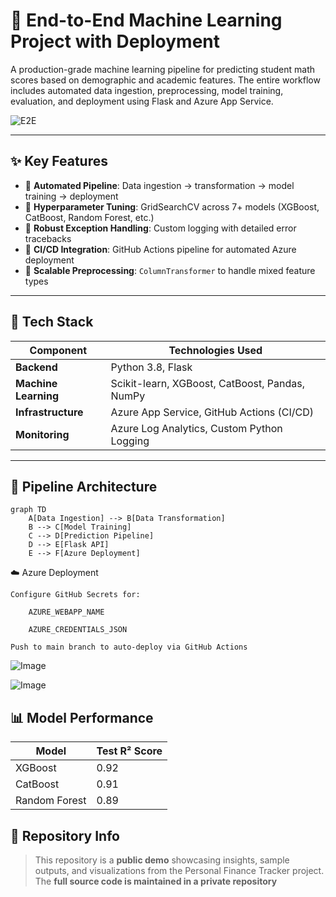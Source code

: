 # 🎯 End-to-End Machine Learning Project with Deployment

A production-grade machine learning pipeline for predicting student math scores based on demographic and academic features. The entire workflow includes automated data ingestion, preprocessing, model training, evaluation, and deployment using Flask and Azure App Service.

![E2E](https://github.com/user-attachments/assets/94e19fa6-c440-4de8-bbf0-423958b18ae1)

---

## ✨ Key Features

- 🔁 **Automated Pipeline**: Data ingestion → transformation → model training → deployment
- 🧠 **Hyperparameter Tuning**: GridSearchCV across 7+ models (XGBoost, CatBoost, Random Forest, etc.)
- 🚨 **Robust Exception Handling**: Custom logging with detailed error tracebacks
- 🔧 **CI/CD Integration**: GitHub Actions pipeline for automated Azure deployment
- 🧹 **Scalable Preprocessing**: `ColumnTransformer` to handle mixed feature types

---

## 🧠 Tech Stack

| Component         | Technologies Used                                    |
|------------------|------------------------------------------------------|
| **Backend**       | Python 3.8, Flask                                    |
| **Machine Learning** | Scikit-learn, XGBoost, CatBoost, Pandas, NumPy    |
| **Infrastructure** | Azure App Service, GitHub Actions (CI/CD)          |
| **Monitoring**    | Azure Log Analytics, Custom Python Logging          |

---


## 📁 Pipeline Architecture

```mermaid
graph TD
    A[Data Ingestion] --> B[Data Transformation]
    B --> C[Model Training]
    C --> D[Prediction Pipeline]
    D --> E[Flask API]
    E --> F[Azure Deployment]
```

☁️ Azure Deployment

    Configure GitHub Secrets for:

        AZURE_WEBAPP_NAME

        AZURE_CREDENTIALS_JSON

    Push to main branch to auto-deploy via GitHub Actions

![Image](https://github.com/user-attachments/assets/1e7d2bac-aef7-45fd-8f37-c6e314193eb5)

![Image](https://github.com/user-attachments/assets/737ab072-cb73-4967-89b1-703b8af500f9)

## 📊 Model Performance

| Model         | Test R² Score |
|---------------|---------------|
| XGBoost       | 0.92          |
| CatBoost      | 0.91          |
| Random Forest | 0.89          |


## 🔐 Repository Info

> This repository is a **public demo** showcasing insights, sample outputs, and visualizations from the Personal Finance Tracker project.  
> The **full source code is maintained in a private repository**
